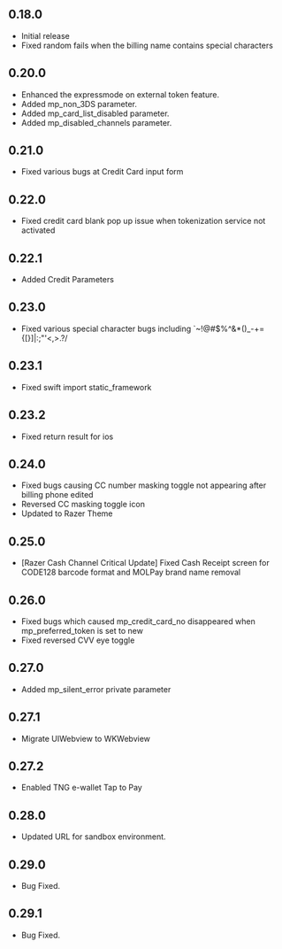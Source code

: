 ## 0.18.0

- Initial release
- Fixed random fails when the billing name contains special characters

## 0.20.0

- Enhanced the expressmode on external token feature.
- Added mp_non_3DS parameter.
- Added mp_card_list_disabled parameter.
- Added mp_disabled_channels parameter.

## 0.21.0
- Fixed various bugs at Credit Card input form

## 0.22.0
- Fixed credit card blank pop up issue when tokenization service not activated

## 0.22.1
- Added Credit Parameters

## 0.23.0
- Fixed various special character bugs including `~!@#$%^&*()_-+={[}]|:;"'<,>.?/

## 0.23.1
- Fixed swift import static_framework

## 0.23.2
- Fixed return result for ios

## 0.24.0
- Fixed bugs causing CC number masking toggle not appearing after billing phone edited
- Reversed CC masking toggle icon
- Updated to Razer Theme

## 0.25.0
- [Razer Cash Channel Critical Update] Fixed Cash Receipt screen for CODE128 barcode format and MOLPay brand name removal

## 0.26.0
- Fixed bugs which caused mp_credit_card_no disappeared when mp_preferred_token is set to new
- Fixed reversed CVV eye toggle

## 0.27.0
- Added mp_silent_error private parameter

## 0.27.1
- Migrate UIWebview to WKWebview

## 0.27.2
- Enabled TNG e-wallet Tap to Pay

## 0.28.0
- Updated URL for sandbox environment.

## 0.29.0
- Bug Fixed.

## 0.29.1
- Bug Fixed.